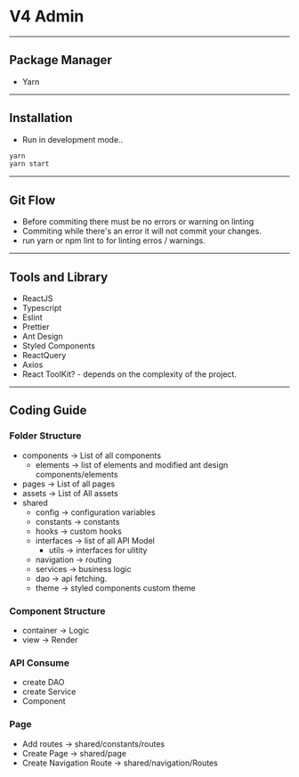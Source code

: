 # V4 Admin

---

## Package Manager

- Yarn

---

## Installation

- Run in development mode..

```sh
yarn
yarn start
```

---

## Git Flow

- Before commiting there must be no errors or warning on linting
- Commiting while there's an error it will not commit your changes.
- run yarn or npm lint to for linting erros / warnings.

---

## Tools and Library

- ReactJS
- Typescript
- Eslint
- Prettier
- Ant Design
- Styled Components
- ReactQuery
- Axios
- React ToolKit? - depends on the complexity of the project.

---

## Coding Guide

### Folder Structure

- components -> List of all components
  - elements -> list of elements and modified ant design components/elements
- pages -> List of all pages
- assets -> List of All assets
- shared
  - config -> configuration variables
  - constants -> constants
  - hooks -> custom hooks
  - interfaces -> list of all API Model
    - utils -> interfaces for ulitity
  - navigation -> routing
  - services -> business logic
  - dao -> api fetching.
  - theme -> styled components custom theme

### Component Structure

- container -> Logic
- view -> Render

### API Consume

- create DAO
- create Service
- Component

### Page

- Add routes -> shared/constants/routes
- Create Page -> shared/page
- Create Navigation Route -> shared/navigation/Routes
